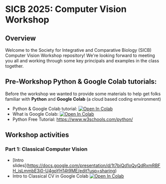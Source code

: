# SICB 2025: Computer Vision Workshop
## Overview

Welcome to the Society for Integrative and Comparative Biology (SICB) Computer Vision Workshop repository! We're looking forward to meeting you all and working through some key principals and examples in the class together. 


## Pre-Workshop Python & Google Colab tutorials:
Before the workshop we wanted to provide some materials to help get folks familiar with **Python** and **Google Colab** (a cloud based coding environment)

*   Python & Google Colab tutorial: [![Open In Colab](https://colab.research.google.com/assets/colab-badge.svg)](https://colab.research.google.com/github/Crall-Lab/SICB2025_CV/blob/main/Python_Intro_SICB_2025.ipynb)
*   What is Google Colab: [![Open In Colab](https://colab.research.google.com/assets/colab-badge.svg)](https://colab.research.google.com)
*   Python Free Tutorial: https://www.w3schools.com/python/


## Workshop activities

### Part 1: Classical Computer Vision
* [Intro slides[(https://docs.google.com/presentation/d/1t7biQd1oQyQdRxmRBFH_isLmmbE3i0-U4gpYH14t9ME/edit?usp=sharing)
* Intro to Classical CV in Google Colab [![Open In Colab](https://colab.research.google.com/assets/colab-badge.svg)](https://colab.research.google.com/github/Crall-Lab/SICB2025_CV/blob/activity_testing/ClassicalCV_Intro_Part.ipynb)
